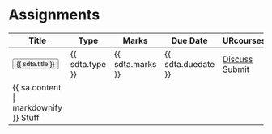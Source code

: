 ---
---
# Assignments

<div class="accordion" id="accordionExample">
  <div class="table-responsive">
    <table class="table table-striped table-bordered">
      <thead>
        <tr class="d-flex bg-info">
          <th class="col-6 col-md-3">
            <span>Title</span>
          </th>
          <th class="d-none d-md-inline col-md-2">
            <span>Type</span>
          </th>
          <th class="d-none d-md-inline col-md-2">
            <span>Marks</span>
          </th>
          <th class="d-none d-md-inline col-md-2">
            <span>Due Date</span>
          </th>
          <th class="col-6 col-md-3">
            <span>URcourses</span>
          </th>
        </tr>
      </thead>
      <tbody>
        <tr class="d-flex" id="{{ sdta.id }}">
          <td class="col-6 col-md-3">
            <button data-toggle="collapse" data-target="#collapse_{{sdta.id}}" class="accordion-toggle" role="button" aria-expanded="false" aria-controls="collapse_{{sdta.id}}">
              {{ sdta.title }}
            </button>
          </td>
          <td class="d-none d-md-inline col-2">
            <span>{{ sdta.type }}</span>
          </td>
          <td class="d-none d-md-inline col-2">
            <span>{{ sdta.marks }}</span>
          </td>
          <td class="d-none d-md-inline col-2">
            <span>{{ sdta.duedate }}</span>
          </td>
          <td class="col-6 col-md-3">
            <div class="btn-group my-1" role="group" aria-label="URcourses links">
              <a class="btn btn-primary mx-1" aria-label="Discuss"
              href="{{ sdta.lms_discuss }}"
              role="button" target="\_blank">
                Discuss
              </a>
            </div>
            <div class="btn-group my-1" role="group" aria-label="URcourses links">
              <a class="btn btn-primary mx-1" aria-label="Submit"
              href="{{ sdta.lms_submit }}"
              role="button" target="\_blank">
                Submit
              </a>
            </div>
          </td>
        </tr>
        <tr class="d-flex">
          <td class="col-12 accordian-body collapse" id="collapse_{{sdta.id}}" aria-labelledby="{{ sdta.id }}">
            {{ sa.content | markdownify }}
            Stuff
          </td>
        </tr>
      </tbody>
    </table>
  </div>
</div>
